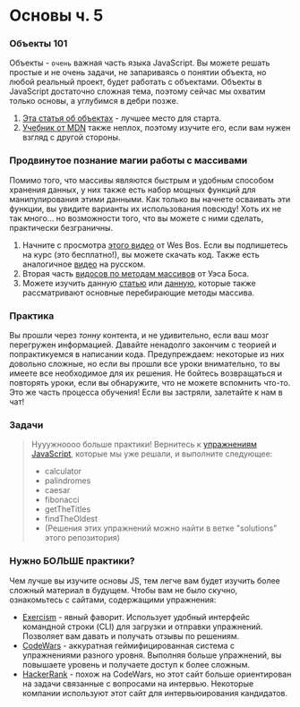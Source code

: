 # Основы ч. 5

### Объекты 101

Объекты - `очень` важная часть языка JavaScript. Вы можете решать простые и не очень задачи, не запариваясь о понятии объекта, но любой реальный проект, будет работать с объектами. Объекты в JavaScript достаточно сложная тема, поэтому сейчас мы охватим только основы, а углубимся в дебри позже.

1. [Эта статья об объектах](https://learn.javascript.ru/object) - лучшее место для старта.
2. [Учебник от MDN](https://developer.mozilla.org/ru/docs/Learn/JavaScript/Объекты/Основы) также неплох, поэтому изучите его, если вам нужен взгляд с другой стороны.

### Продвинутое познание магии работы с массивами

Помимо того, что массивы являются быстрым и удобным способом хранения данных, у них также есть набор мощных функций для манипулирования этими данными. Как только вы начнете осваивать эти функции, вы увидите варианты их использования повсюду! Хоть их не так много... но возможности того, что вы можете с ними сделать, практически безграничны.

1. Начните с просмотра [этого видео](https://www.youtube.com/watch?v=HB1ZC7czKRs) от Wes Bos. Если вы подпишетесь на курс \(это бесплатно!\), вы можете скачать код. Также есть аналогичное [видео](https://www.youtube.com/watch?v=0nfvdgMPHZc) <span class="btn-fill btn btn-xs btn-warning">на русском</span>.
2. Вторая часть [видосов по методам массивов](https://www.youtube.com/watch?v=QNmRfyNg1lw) от Уэса Боса.
3. Можете изучить данную [статью](https://learn.javascript.ru/array-iteration) или [данную](https://puzzleweb.ru/javascript/16_arrays2.php), которые также рассматривают основные перебирающие методы массива.

### Практика

Вы прошли через _тонну_ контента, и не удивительно, если ваш мозг перегружен информацией. Давайте ненадолго закончим с теорией и попрактикуемся в написании кода. Предупреждаем: некоторые из них довольно сложные, но если вы прошли все уроки внимательно, то вы имеете все необходимое для их решения. Не бойтесь возвращаться и повторять уроки, если вы обнаружите, что не можете вспомнить что-то. Это же часть процесса обучения! Если вы застряли, залетайте к нам в чат!

### Задачи

> Нууужноооо больше практики! Вернитесь к [упражнениям JavaScript](https://github.com/TheOdinProject/javascript-exercises), которые мы уже решали, и выполните следующее:
>
> - calculator
> - palindromes
> - caesar
> - fibonacci
> - getTheTitles
> - findTheOldest
> - (Решения этих упражнений можно найти в ветке "solutions" этого репозитория)


### Нужно БОЛЬШЕ практики?

Чем лучше вы изучите основы JS, тем легче вам будет изучить более сложный материал в будущем. Чтобы вам не было скучно, ознакомьтесь с сайтами, содержащими упражнения:

- [Exercism](http://exercism.io/) - явный фаворит. Использует удобный интерфейс командной строки (CLI) для загрузки и отправки упражнений. Позволяет вам давать и получать отзывы по решениям.
- [CodeWars](https://www.codewars.com/) - аккуратная геймифицированная система с упражнениями разного уровня. Выполняя больше упражнений, вы повышаете уровень и получаете доступ к более сложным.
- [HackerRank](https://www.hackerrank.com/) - похож на CodeWars, но этот сайт больше ориентирован на задачи связанные с вопросами на интервью. Некоторые компании используют этот сайт для интервьюирования кандидатов.